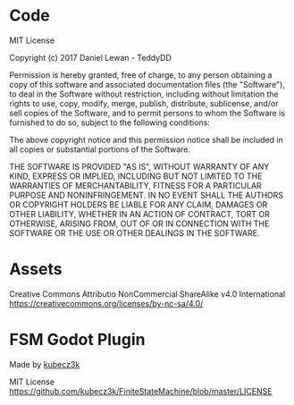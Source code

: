 # Code

MIT License

Copyright (c) 2017 Daniel Lewan - TeddyDD

Permission is hereby granted, free of charge, to any person obtaining a copy
of this software and associated documentation files (the \"Software\"), to deal
in the Software without restriction, including without limitation the rights
to use, copy, modify, merge, publish, distribute, sublicense, and/or sell
copies of the Software, and to permit persons to whom the Software is
furnished to do so, subject to the following conditions:

The above copyright notice and this permission notice shall be included in all
copies or substantial portions of the Software.

THE SOFTWARE IS PROVIDED \"AS IS\", WITHOUT WARRANTY OF ANY KIND, EXPRESS OR
IMPLIED, INCLUDING BUT NOT LIMITED TO THE WARRANTIES OF MERCHANTABILITY,
FITNESS FOR A PARTICULAR PURPOSE AND NONINFRINGEMENT. IN NO EVENT SHALL THE
AUTHORS OR COPYRIGHT HOLDERS BE LIABLE FOR ANY CLAIM, DAMAGES OR OTHER
LIABILITY, WHETHER IN AN ACTION OF CONTRACT, TORT OR OTHERWISE, ARISING FROM,
OUT OF OR IN CONNECTION WITH THE SOFTWARE OR THE USE OR OTHER DEALINGS IN THE
SOFTWARE.


# Assets

Creative Commons Attributio NonCommercial ShareAlike v4.0 International
https://creativecommons.org/licenses/by-nc-sa/4.0/

# FSM Godot Plugin

Made by [kubecz3k](https://github.com/kubecz3k)

MIT License https://github.com/kubecz3k/FiniteStateMachine/blob/master/LICENSE

